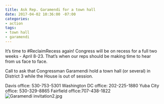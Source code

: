 ```yaml
---
title: Ask Rep. Garamendi for a town hall
date: 2017-04-02 10:36:00 -07:00
categories:
- action
tags:
- town hall
- garamendi
---
```


It’s time to #ReclaimRecess again! Congress will be on recess for a full two weeks - April 8-23. That’s when our reps should be making time to hear from us face to face. 

Call to ask that Congressman Garamendi hold a town hall (or several) in District 3 while the House is out of session.

Davis office: 530-753-5301
Washington DC office: 202-225-1880
Yuba City office: 530-329-8865
Fairfield office:707-438-1822 
![Garamendi invitation2.jpg](/uploads/Garamendi%20invitation2.jpg)